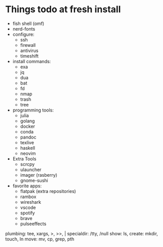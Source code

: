 # Things todo at fresh install
- fish shell (omf)
- nerd-fonts
- configure: 
  - ssh
  - firewall
  - antivirus
  - timeshift
- install commands:
  - exa
  - jq
  - dua
  - bat
  - fd
  - nmap
  - trash
  - tree
- programming tools:
  - julia
  - golang
  - docker
  - conda
  - pandoc
  - texlive
  - haskell
  - neovim
- Extra Tools
  - scrcpy
  - ulauncher
  - imager (rasberry)
  - gnome-sushi
- favorite apps:
  - flatpak (extra repositories)
  - rambox
  - wireshark
  - vscode
  - spotify
  - brave
  - pulseeffects

plumbing: tee, xargs, >, >>, |
specialdir: /tty, /null 
show: ls, 
create: mkdir, touch, ln
move: mv, cp, 
grep, pth
